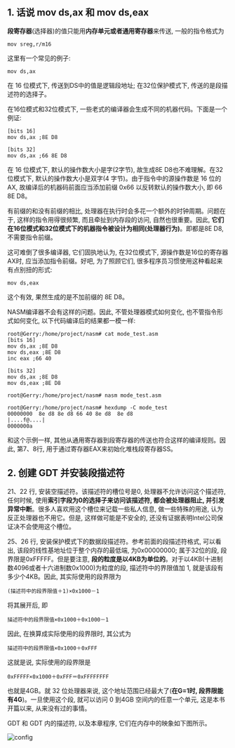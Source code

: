 ## 1. 话说 mov ds,ax 和 mov ds,eax

**段寄存器**(选择器)的值只能用**内存单元或者通用寄存器**来传送, 一般的指令格式为

```
mov sreg,r/m16
```

这里有一个常见的例子: 

```
mov ds,ax
```

在 16 位模式下, 传送到DS中的值是逻辑段地址; 在32位保护模式下, 传送的是段描述符的选择子。

在16位模式和32位模式下, 一些老式的编译器会生成不同的机器代码。下面是一个例证: 

```
[bits 16]
mov ds,ax ;8E D8

[bits 32]
mov ds,ax ;66 8E D8
```

在 16 位模式下, 默认的操作数大小是字(2字节), 故生成8E D8也不难理解。在32位模式下, 默认的操作数大小是双字(4 字节)。由于指令中的源操作数是 16 位的 AX, 故编译后的机器码前面应当添加前缀 0x66 以反转默认的操作数大小, 即 66 8E D8。

有前缀的和没有前缀的相比, 处理器在执行时会多花一个额外的时钟周期。问题在于, 这样的指令用得很频繁, 而且牵扯到内存段的访问, 自然也很重要。因此, **它们在16位模式和32位模式下的机器指令被设计为相同(处理器行为)**。即都是8E D8, 不需要指令前缀。

这可难倒了很多编译器, 它们固执地认为, 在32位模式下, 源操作数是16位的寄存器AX时, 应当添加指令前缀。好吧, 为了照顾它们, 很多程序员习惯使用这种看起来有点别扭的形式: 

```
mov ds,eax
```

这个有效, 果然生成的是不加前缀的 8E D8。

NASM编译器不会有这样的问题。因此, 不管处理器模式如何变化, 也不管指令形式如何变化, 以下代码编译后的结果都一模一样: 

```
root@Gerry:/home/project/nasm# cat mode_test.asm 
[bits 16]
mov ds,ax ;8E D8
mov ds,eax ;8E D8
inc eax ;66 40

[bits 32]
mov ds,ax ;8E D8
mov ds,eax ;8E D8

root@Gerry:/home/project/nasm# nasm mode_test.asm

root@Gerry:/home/project/nasm# hexdump -C mode_test
00000000  8e d8 8e d8 66 40 8e d8  8e d8                    |....f@....|
0000000a
```

和这个示例一样, 其他从通用寄存器到段寄存器的传送也符合这样的编译规则。因此, 第7、8行, 用于通过寄存器EAX来初始化堆栈段寄存器SS。

## 2. 创建 GDT 并安装段描述符

21、22 行, 安装空描述符。该描述符的槽位号是0, 处理器不允许访问这个描述符, 任何时候, 使用**索引字段为0的选择子来访问该描述符, 都会被处理器阻止, 并引发异常中断**。很多人喜欢用这个槽位来记载一些私人信息, 做一些特殊的用途, 认为反正处理器也不用它。但是, 这样做可能是不安全的, 还没有证据表明Intel公司保证决不会使用这个槽位。

25、26 行, 安装保护模式下的数据段描述符。参考前面的段描述符格式, 可以看出, 该段的线性基地址位于整个内存的最低端, 为0x00000000; 属于32位的段, 段界限是0xFFFFF。但是要注意, **段的粒度是以4KB为单位的**。对于以4KB(十进制数4096或者十六进制数0x1000)为粒度的段, 描述符中的界限值加 1, 就是该段有多少个4KB。因此, 其实际使用的段界限为

```
(描述符中的段界限值＋1)×0x1000－1
```

将其展开后, 即
```
描述符中的段界限值×0x1000＋0x1000－1
```
因此, 在换算成实际使用的段界限时, 其公式为

```
描述符中的段界限值×0x1000＋0xFFF
```
这就是说, 实际使用的段界限是

```
0xFFFFF×0x1000＋0xFFF＝0xFFFFFFFF
```

也就是4GB。就 32 位处理器来说, 这个地址范围已经最大了(**在G=1时, 段界限能有4G**)。一旦使用这个段, 就可以访问 0 到4GB 空间内的任意一个单元, 这是本书开篇以来, 从来没有过的事情。


GDT 和 GDT 内的描述符, 以及本章程序, 它们在内存中的映象如下图所示。

![config](images/3.png)

